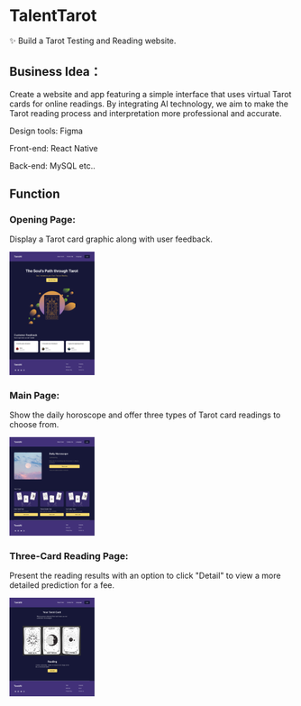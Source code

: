 # TalentTarot
✨ Build a Tarot Testing and Reading website.

## Business Idea：
Create a website and app featuring a simple interface that uses virtual Tarot cards for online readings. By integrating AI technology, we aim to make the Tarot reading process and interpretation more professional and accurate.

<p> Design tools: Figma </p>
<p> Front-end: React Native </p>
<p> Back-end: MySQL etc.. </p>

## Function

<p align="center">
  <h3>Opening Page:</h3>
  <p>Display a Tarot card graphic along with user feedback.</p>
  <img src="Figma/Tarot1.png" alt="main" width="30%" height="30%" />
  <h3>Main Page:</h3>
  <p>Show the daily horoscope and offer three types of Tarot card readings to choose from.</p>
  <img src="Figma/Tarot2.png" alt="main" width="30%" height="30%" />
  <h3>Three-Card Reading Page:</h3>
  <p>Present the reading results with an option to click "Detail" to view a more detailed prediction for a fee.</p>
  <img src="Figma/Tarot3.png" alt="main" width="30%" height="30%" />
</p>
